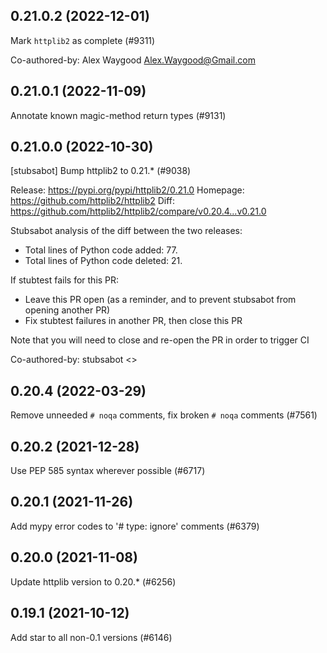 ## 0.21.0.2 (2022-12-01)

Mark `httplib2` as complete (#9311)

Co-authored-by: Alex Waygood <Alex.Waygood@Gmail.com>

## 0.21.0.1 (2022-11-09)

Annotate known magic-method return types (#9131)

## 0.21.0.0 (2022-10-30)

[stubsabot] Bump httplib2 to 0.21.* (#9038)

Release: https://pypi.org/pypi/httplib2/0.21.0
Homepage: https://github.com/httplib2/httplib2
Diff: https://github.com/httplib2/httplib2/compare/v0.20.4...v0.21.0

Stubsabot analysis of the diff between the two releases:
 - Total lines of Python code added: 77.
 - Total lines of Python code deleted: 21.

If stubtest fails for this PR:
- Leave this PR open (as a reminder, and to prevent stubsabot from opening another PR)
- Fix stubtest failures in another PR, then close this PR

Note that you will need to close and re-open the PR in order to trigger CI

Co-authored-by: stubsabot <>

## 0.20.4 (2022-03-29)

Remove unneeded `# noqa` comments, fix broken `# noqa` comments (#7561)

## 0.20.2 (2021-12-28)

Use PEP 585 syntax wherever possible (#6717)

## 0.20.1 (2021-11-26)

Add mypy error codes to '# type: ignore' comments (#6379)

## 0.20.0 (2021-11-08)

Update httplib version to 0.20.* (#6256)

## 0.19.1 (2021-10-12)

Add star to all non-0.1 versions (#6146)

